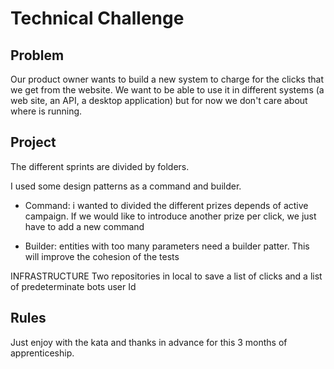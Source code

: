 # Technical Challenge

## Problem
Our product owner wants to build a new system to charge for the clicks that we get from the website. We want
to be able to use it in different systems (a web site, an API, a desktop application) but for now we don't care
about where is running.

## Project
The different sprints are divided by folders.

I used some design patterns as a command and builder.
- Command: i wanted to divided the different prizes depends of active campaign. If we would like to introduce
another prize per click, we just have to add a new command

- Builder: entities with too many parameters need a builder patter. This will improve the cohesion of the tests

INFRASTRUCTURE
Two repositories in local to save a list of clicks and a list of predeterminate bots user Id


## Rules
Just enjoy with the kata and thanks in advance for this 3 months of apprenticeship.
